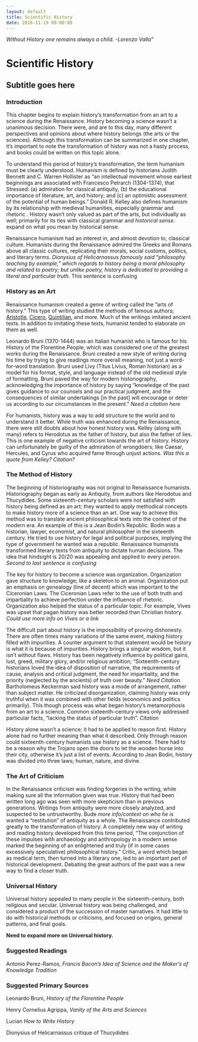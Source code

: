 ```yaml
---
layout: default
title: Scientific History
date: 2016-11-19 00:00:00
---
```


*Without History one remains always a child.*
*-Lorenzo Valla”*


# Scientific History

## Subtitle goes here


### Introduction
This chapter begins to explain history’s transformation from an art to a science during the Renaissance.  History becoming a science wasn’t a unanimous decision.  There were, and are to this day, many different perspectives and opinions about where history belongs (the arts or the sciences).  Although this transformation can be summarized in one chapter, it’s important to note the transformation of history was not a hasty process, and books could be written on this topic alone.

To understand this period of history’s transformation, the term humanism must be clearly understood.  Humanism is defined by historians Judith Bennett and C. Warren Hollister as “an intellectual movement whose earliest beginnings are associated with Francesco Petrarch (1304-1374), that Stressed: (a) admiration for classical antiquity, (b) the educational importance of literature, art, and history; and (c) an optimistic assessment of the potential of human beings.”  Donald R. Kelley also defines humanism by its relationship with medieval humanities, especially grammar and rhetoric .  History wasn’t only valued as part of the arts, but individually as well; primarily for its ties with classical grammar and *historical sense.* expand on what you mean by historical sense. 

Renaissance humanism had an interest in, and almost devotion to, classical culture.  Humanists during the Renaissance admired the Greeks and Romans above all classic cultures, replicating their morals, social customs, politics, and literary terms. *Dionysius of Helicarnassus famously said “philosophy teaching by example,”  which regards to history being a moral philosophy and related to poetry; but unlike poetry, history is dedicated to providing a literal and particular truth.*  This sentence is confusing   


### History as an Art
Renaissance humanism created a genre of writing called the “arts of history.”  This type of writing studied the methods of famous authors; [Aristotle](https://www.britannica.com/biography/Aristotle), [Cicero](https://www.britannica.com/biography/Cicero), [Quintilian](https://www.britannica.com/biography/Quintilian), and more.  Much of the writings imitated ancient texts.  In addition to imitating these texts, humanist tended to elaborate on them as well. 

Leonardo Bruni (1370-1444) was an Italian humanist who is famous for his History of the Florentine People; which was considered one of the greatest works during the Renaissance. Bruni created a new style of writing during his time by trying to give readings more overall meaning, not just a word-for-word translation.  Bruni used Livy (Titus Livius, Roman historian) as a model for his format, style, and language instead of the old medieval style of formatting.   Bruni paved the way for modern historiography, acknowledging the importance of history by saying “knowledge of the past gives guidance to our counsels and our practical judgment, and the consequences of similar undertakings [in the past] will encourage or deter us according to our circumstances in the present.”   *Need a citation here*

For humanists, history was a way to add structure to the world and to understand it better.  While truth was enhanced during the Renaissance, there were still doubts about how honest history was.  Kelley (along with many) refers to Herodotus as the father of history, but also the father of lies.  This is one example of negative criticism towards the art of history.  History can unfortunately be guilty of the admiration of wrongdoers; like Caesar, Hercules, and Cyrus who acquired fame through unjust actions.  *Was this a quote from Kelley? Citation?*


### The Method of History
The beginning of historiography was not original to Renaissance humanists.  Historiography began as early as Antiquity, from authors like Herodotus and Thucydides.  Some sixteenth-century scholars were not satisfied with history being defined as an art; they wanted to apply methodical concepts to make history more of a science than an art.  One way to achieve this method was to translate ancient philosophical texts into the context of the modern era.  An example of this is a Jean Bodin’s Republic.  Bodin was a historian, lawyer, economist, and natural philosopher in the sixteenth century.   He tried to use history for legal and political purposes, implying the type of government he wanted was a republic.  Renaissance humanists transformed literary texts from antiquity to dictate human decisions.  The idea that hindsight is 20/20 was appealing and applied to every person.   *Second to last sentence is confusing*

The key for history to become a science was organization.  Organization gave structure to knowledge; like a skeleton to an animal.  Organization put an emphasis on genealogy (line of decent) which was important to the Ciceronian Laws.  The Ciceronian Laws refer to the use of both truth and impartiality to achieve perfection under the influence of rhetoric.   Organization also helped the status of a particular topic.  For example, Vives was upset that pagan history was better recorded than Christian history.  *Could use more info on Vives or a link*


The difficult part about history is the impossibility of proving dishonesty.  There are often times many variations of the same event, making history filled with impurities.  A counter argument to that statement would be history is what it is because of impurities.  History brings a singular wisdom, but it isn’t without flaws.  History has been negatively influence by political gains, lust, greed, military glory, and/or religious ambition; “Sixteenth-century historians loved the idea of disposition of narrative, the requirements of cause, analysis and critical judgment, the need for impartiality, and the priority (neglected by the ancients) of truth over beauty.” *Need Citation*.  Bartholomeus Keckerman said history was a mode of arrangement, rather than subject matter.  He criticized disorganization, claiming history was only truthful when it was combined with other fields (economics and politics primarily).  This though process was what began history’s metamorphosis from an art to a science.  Common sixteenth-century views only addressed particular facts, “lacking the status of particular truth”. *Citation*

History alone wasn’t a science; it had to be applied to reason first.  History alone had no further meaning than what it described.  Only through reason could sixteenth-century humanists use history as a science.  There had to be a reason why the Trojans open the doors to let the wooden horse into their city, otherwise it’s just a list of events.  According to Jean Bodin, history was divided into three laws; human, nature, and divine. 


### The Art of Criticism
In the Renaissance criticism was finding forgeries in the writing, while making sure all the information given was true.  History that had been written long ago was seen with more skepticism than in previous generations. Writings from antiquity were more closely analyzed, and suspected to be untrustworthy. Bude *more info/context on who he is* wanted a “restitution” of antiquity as a whole.  The Renaissance contributed greatly to the transformation of history. A completely new way of writing and reading history developed from this time period, “The conjunction of these impulses with archaeology and anthropology in a modern sense marked the beginning of an enlightened and truly (if in some cases excessively speculative) philosophical history.”    Critic, a word which began as medical term, then turned into a literary one, led to an important part of historical development. Debating the great authors of the past was a new way to find a closer truth.


### Universal History
Universal history appealed to many people in the sixteenth-century, both religious and secular.  Universal history was being challenged, and considered a product of the succession of master narratives.  It had little to do with historical methods or criticisms, and focused on origins, general patterns, and final goals.  

**Need to expand more on Universal history.**


### Suggested Readings
Antonio Perez-Ramos, *Francis Bacon’s Idea of Science and the Maker’s of Knowledge Tradition*


### Suggested Primary Sources
Leonardo Bruni, *History of the Florentine People*

Henry Cornelius Agrippa, *Vanity of the Arts and Sciences*

Lucian *How to Write History*

Dionysius of Helicarnassus critique of Thucydides



